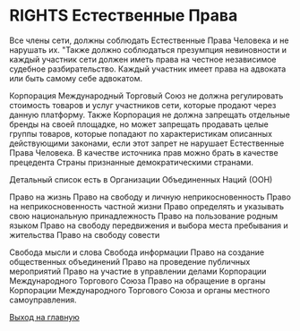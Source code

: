 # RIGHTS Естественные Права
Все члены сети, должны соблюдать Естественные Права Человека и не нарушать их. 
"Также должно соблюдаться презумпция невиновности и каждый участник сети должен иметь права на честное независимое 
судебное разбирательство. 
Каждый участник имеет права на адвоката или быть самому себе адвокатом.
 
Корпорация Международный Торговый Союз не должна регулировать стоимость товаров и услуг участников сети, которые 
продают через данную платформу. 
Также Корпорация не должна запрещать отдельные бренды на своей площадке, но может 
запрещать продавать целые группы товаров, которые попадают по характеристикам описанных действующими законами, если 
этот запрет не нарушает Естественные Права Человека. В качестве источника прав можно брать 
в качестве прецедента Страны признанные демократическими странами.  

Детальный список есть в Организации Объединенных Наций (ООН)

Право на жизнь
Право на свободу и личную неприкосновенность
Право на неприкосновенность частной жизни
Право определять и указывать свою национальную принадлежность
Право на пользование родным языком
Право на свободу передвижения и выбора места пребывания и жительства
Право на свободу совести

Свобода мысли и слова
Свобода информации
Право на создание общественных объединений
Право на проведение публичных мероприятий
Право на участие в управлении делами Корпорации Международного Торгового Союза
Право на обращение в органы Корпорации Международного Торгового Союза и органы местного самоуправления.


[Выход на главную](../readme.md)